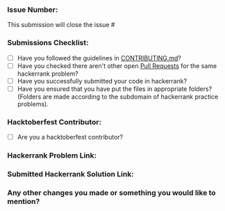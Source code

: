 ### Issue Number:

This submission will close the issue #<!--Issue Number-->

### Submissions Checklist:

* [ ] Have you followed the guidelines in [CONTRIBUTING.md](https://github.com/Riddhi9570/HackerrankPracticeProblems/blob/main/CONTRIBUTING.md)?
* [ ] Have you checked there aren't other open [Pull Requests](https://github.com/Riddhi9570/HackerrankPracticeProblems/pulls) for the same hackerrank problem?
* [ ] Have you successfully submitted your code in hackerrank?
* [ ] Have you ensured that you have put the files in appropriate folders? (Folders are made according to the subdomain of hackerrank practice problems).

### Hacktoberfest Contributor:

* [ ] Are you a hacktoberfest contributor?

### Hackerrank Problem Link:

<!-- Provide your hacckerrank problem link here-->

### Submitted Hackerrank Solution Link:

<!-- Go to your hackerrank problem, select your "submission" and go to "view results". Copy the URL and provide the submission link here-->

### Any other changes you made or something you would like to mention?

<!-- Write NA if not applicable-->
